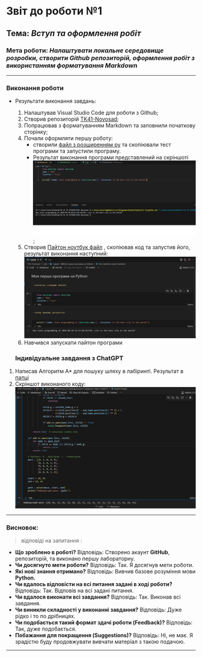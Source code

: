 # Звіт до роботи №1
## Тема: _Вступ та оформлення робіт_
### Мета роботи: _Налаштувати локальне середовище розробки, створити Github репозиторій, оформлення робіт з використанням форматування Markdown_

---
### Виконання роботи
* Результати виконання завдань:
    1. Налаштував Visual Studio Code для роботи з Github;
    1. Створив репозиторій [TK41-Novosad](https://github.com/smile047/TK41-Novosad);
    1. Попрацював з форматуванням Markdown та заповнили початкову сторінку;
    1. Почали оформляти першу роботу:
        - створили [файл з розширенням py](./1.py) та скопіювали тест програми та запустили програму.
        - Результат виконання програми представлений на скріншоті
        ![](lab1%20tk41.png);
    1. Cтворив [Пайтон ноутбук файл](1.ipynb) ,
    скопіював код та запустив його, результат виконання наступний:![](2.png)
    1. Навчився запускати пайтон програми 


    ### Індивідуальне завдання з ChatGPT
1. Написав Алгоритм A* для пошуку шляху в лабіринті. Результат в [папці](1.ipynb)
2. Скріншот виконаного коду: ![](3.png)

---
### Висновок:
> відповіді на запитання :

- __Що зроблено в роботі?__ Відповідь: Створено акаунт __GitHub__, репозиторій, та виконано першу лабораторну.
- __Чи досягнуто мети роботи?__ Відповідь: Так. Я досягнув мети роботи.
- __Які нові знання отримано?__ Відповідь: Вивчив базове розуміння мови __Python.__
- __Чи вдалось відповісти на всі питання задані в ході роботи?__ Відповідь: Так. Відповів на всі задані питання.
- __Чи вдалося виконати всі завдання?__ Відповідь: Так. Виконав всі завдання.
- __Чи виникли складності у виконанні завдання?__ Відповідь: Дуже рідко і то по дрібницях.
- __Чи подобається такий формат здачі роботи (Feedback)?__ Відповідь: Так, дуже подобається.
- __Побажання для покращення (Suggestions)?__ Відповідь: Ні, не має. Я зрадістю буду продовжувати вивчати матеріал з такою подачою.

---